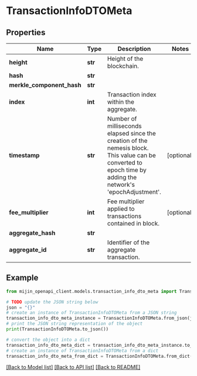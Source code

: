 # TransactionInfoDTOMeta


## Properties

Name | Type | Description | Notes
------------ | ------------- | ------------- | -------------
**height** | **str** | Height of the blockchain. | 
**hash** | **str** |  | 
**merkle_component_hash** | **str** |  | 
**index** | **int** | Transaction index within the aggregate. | 
**timestamp** | **str** | Number of milliseconds elapsed since the creation of the nemesis block. This value can be converted to epoch time by adding the network&#39;s &#39;epochAdjustment&#39;. | [optional] 
**fee_multiplier** | **int** | Fee multiplier applied to transactions contained in block. | [optional] 
**aggregate_hash** | **str** |  | 
**aggregate_id** | **str** | Identifier of the aggregate transaction. | 

## Example

```python
from mijin_openapi_client.models.transaction_info_dto_meta import TransactionInfoDTOMeta

# TODO update the JSON string below
json = "{}"
# create an instance of TransactionInfoDTOMeta from a JSON string
transaction_info_dto_meta_instance = TransactionInfoDTOMeta.from_json(json)
# print the JSON string representation of the object
print(TransactionInfoDTOMeta.to_json())

# convert the object into a dict
transaction_info_dto_meta_dict = transaction_info_dto_meta_instance.to_dict()
# create an instance of TransactionInfoDTOMeta from a dict
transaction_info_dto_meta_from_dict = TransactionInfoDTOMeta.from_dict(transaction_info_dto_meta_dict)
```
[[Back to Model list]](../README.md#documentation-for-models) [[Back to API list]](../README.md#documentation-for-api-endpoints) [[Back to README]](../README.md)


